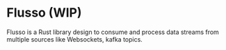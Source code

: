 # Flusso (WIP)
Flusso is a Rust library design to consume and process data streams from multiple sources like Websockets, kafka topics.
